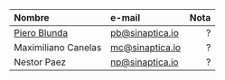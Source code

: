| Nombre           |      e-mail      |  Nota |
|:---------        |:--------------|------:|
| [Piero Blunda](https://github.com/pieroblunda)     |  pb@sinaptica.io |     ? |
| Maximiliano Canelas         | mc@sinaptica.io   |     ? |
| Nestor Paez         | np@sinaptica.io |     ? |
